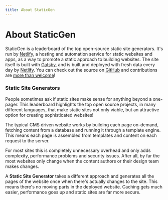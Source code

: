 ```yaml
---
title: About StaticGen
---
```


# About StaticGen

StaticGen is a leaderboard of the top open-source static site generators. It's run by [Netlify](https://www.netlify.com), a hosting and automation service for static websites and apps, as a way to promote a static approach to building websites. The site itself is built with [Gatsby](https://www.gatsbyjs.org/), and is built and deployed with fresh data every day by [Netlify](https://www.netlify.com/). You can check out the source on [GitHub](https://github.com/netlify/staticgen) and contributions are [more than welcome](/contribute)!

### Static Site Generators

People sometimes ask if static sites make sense for anything beyond a one-pager. This leaderboard highlights the top open source projects, in many different languages, that make static sites not only viable, but an attractive option for creating sophisticated websites!

The typical CMS driven website works by building each page on-demand, fetching content from a database and running it through a template engine. This means each page is assembled from templates and content on each request to the server.

For most sites this is completely unnecessary overhead and only adds complexity, performance problems and security issues. After all, by far the most websites only change when the content authors or their design team makes changes.

A **Static Site Generator** takes a different approach and generates all the pages of the website once when there's actually changes to the site. This means there's no moving parts in the deployed website. Caching gets much easier, performance goes up and static sites are far more secure.
